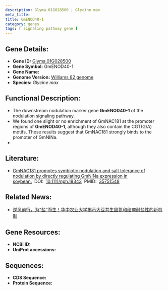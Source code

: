 ```yaml
---
description: Glyma.01G028500 ; Glycine max
meta_title:
title: GmENOD40-1
category: genes
tags: [ signaling pathway gene ]
---
```


## Gene Details:
- **Gene ID:**	[Glyma.01G028500](https://www.maizegdb.org/gene_center/gene/Glyma.01G028500)
- **Gene Symbol:** GmENOD40-1
- **Gene Name:** 
- **Genome Version:** [Williams 82 genome]()
- **Species:** *Glycine max*

## Functional Description:
   - The downstream nodulation marker gene **GmENOD40-1** of the nodulation signaling pathway.
   - We found one slight or no enrichment of GmNAC181 at the promoter regions of **GmENOD40-1**, although they also contain the CGT(G/A) motifs. These results suggest that GmNAC181 strongly binds to the promoter of GmNINa.
   - 

## Literature:
   - [GmNAC181 promotes symbiotic nodulation and salt tolerance of nodulation by directly regulating GmNINa expression in soybean.]( https://nph.onlinelibrary.wiley.com/doi/10.1111/nph.18343)&nbsp;&nbsp;DOI:&nbsp;&nbsp;[10.1111/nph.18343](https://nph.onlinelibrary.wiley.com/doi/10.1111/nph.18343)&nbsp;&nbsp;PMID:&nbsp;&nbsp;[35751548](https://pubmed.ncbi.nlm.nih.gov/35751548/)

## Related News:
   - [逆风前行，为“盐”而生！华中农业大学揭示大豆共生固氮和结瘤耐盐性的新机制](https://mp.weixin.qq.com/s?__biz=MzIyOTY2NDYyNQ==&mid=2247545087&idx=6&sn=c2c97dbcee96fdee24eec6be5d45ea2f&chksm=e8bd42e1dfcacbf7314278efa8415d6582433bfd9a7545f68dff1b1e1a02e67c6dbe04dc835a&scene=27#wechat_redirect)

## Gene Resources:
- **NCBI ID:** [](https://www.ncbi.nlm.nih.gov/gene/?term=)
- **UniProt accessions:** [](https://www.uniprot.org/uniprotkb//entry)

## Sequences:
- **CDS Sequence:**
- **Protein Sequence:**
